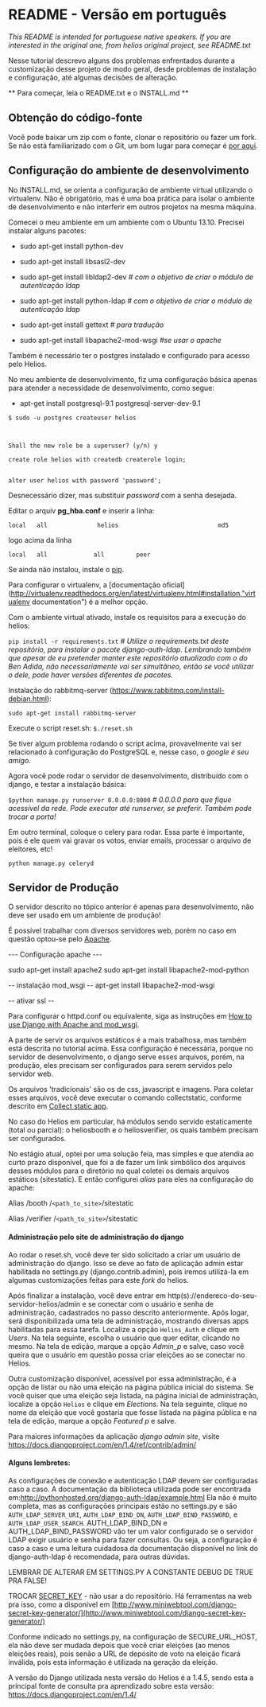 # README - Versão em português

*This README is intended for portuguese native speakers. If you are interested in the original one, from helios original project, see README.txt*


Nesse tutorial descrevo alguns dos problemas enfrentados durante a customização desse projeto de modo geral, desde problemas de instalação e configuração, até algumas decisões de alteração.

** Para começar, leia o README.txt e o INSTALL.md **

## Obtenção do código-fonte

Você pode baixar um zip com o fonte, clonar o repositório ou fazer um fork. Se não está familiarizado com o Git, um bom lugar para começar é [por aqui](https://help.github.com/articles/set-up-git, "Set Up Git").


## Configuração do ambiente de desenvolvimento

No INSTALL.md, se orienta a configuração de ambiente virtual utilizando o virtualenv. Não é obrigatório, mas é uma boa prática para isolar o ambiente de desenvolvimento e não interferir em outros projetos na mesma máquina.

Comecei o meu ambiente em um ambiente com o Ubuntu 13.10. Precisei instalar alguns pacotes:



* sudo apt-get install python-dev

* sudo apt-get install libsasl2-dev

* sudo apt-get install libldap2-dev *# com o objetivo de criar o módulo de autenticação ldap*


* sudo apt-get install python-ldap *# com o objetivo de criar o módulo de autenticação ldap*

* sudo apt-get install gettext *# para tradução*

* sudo apt-get install libapache2-mod-wsgi *#se usar o apache*

Também é necessário ter o postgres instalado e configurado para acesso pelo Helios.

No meu ambiente de desenvolvimento, fiz uma configuração básica apenas para atender a necessidade de desenvolvimento, como segue:


* apt-get install postgresql-9.1 postgresql-server-dev-9.1

```
$ sudo -u postgres createuser helios



Shall the new role be a superuser? (y/n) y

create role helios with createdb createrole login;

 
alter user helios with password 'password';
```

Desnecessário dizer, mas substituir *password* com a senha desejada.



Editar o arquiv **pg_hba.conf** e inserir a linha:

`local   all              helios                            md5` 

logo acima da linha

`local   all             all         peer`

Se ainda não instalou, instale o [pip](http://pip.readthedocs.org/en/latest/installing.html, "pip install").


Para configurar o virtualenv, a [documentação oficial](http://virtualenv.readthedocs.org/en/latest/virtualenv.html#installation,"virtualenv documentation") é a melhor opção.


Com o ambiente virtual ativado, instale os requisitos para a execução do helios:

`pip install -r requirements.txt`  *# Utilize o requirements.txt deste repositório, para instalar o pacote django-auth-ldap. Lembrando também que apesar de eu pretender manter este repositório atualizado com o do Ben Adida, não necessariamente vai ser simultâneo, então se você utilizar o dele, pode haver versões diferentes de pacotes.*

Instalação do rabbitmq-server (https://www.rabbitmq.com/install-debian.html):

`sudo apt-get install rabbitmq-server`

Execute o script reset.sh:
`$./reset.sh`

Se tiver algum problema rodando o script acima, provavelmente vai ser relacionado à configuração do PostgreSQL e, nesse caso, o *google é seu amigo.*

Agora você pode rodar o servidor de desenvolvimento, distribuído com o django, e testar a instalação básica:

`$python manage.py runserver 0.0.0.0:8000` *# 0.0.0.0 para que fique acessível da rede. Pode executar até runserver, se preferir. Também pode trocar a porta!*

Em outro terminal, coloque o celery para rodar. Essa parte é importante, pois é ele quem vai gravar os votos, enviar emails, processar o arquivo de eleitores, etc!

`python manage.py celeryd`


## Servidor de Produção

O servidor descrito no tópico anterior é apenas para desenvolvimento, não deve ser usado em um ambiente de produção! 

É possível trabalhar com diversos servidores web, porém no caso em questão optou-se pelo [Apache](https://docs.djangoproject.com/en/1.4/topics/install/#install-apache-and-mod-wsgi).


--- Configuração apache ---

sudo apt-get install apache2
sudo apt-get install libapache2-mod-python

-- instalação mod_wsgi --
apt-get install libapache2-mod-wsgi

-- ativar ssl --


Para configurar o httpd.conf ou equivalente, siga as instruções em [How to use Django with Apache and mod_wsgi](https://docs.djangoproject.com/en/1.4/howto/deployment/wsgi/modwsgi/).


A parte de servir os arquivos estáticos é a mais trabalhosa, mas também está descrita no tutorial acima. Essa configuração é necessária, porque no servidor de desenvolvimento, o django serve esses arquivos, porém, na produção, eles precisam ser configurados para serem servidos pelo servidor web.

Os arquivos 'tradicionais' são os de css, javascript e imagens. Para coletar esses arquivos, você deve executar o comando collectstatic, conforme descrito em [Collect static app](https://docs.djangoproject.com/en/1.4/ref/contrib/staticfiles/).

No caso do Helios em particular, há módulos sendo servido estaticamente (total ou parcial): o heliosbooth e o heliosverifier, os quais também precisam ser configurados.

No estágio atual, optei por uma solução feia, mas simples e que atendia ao curto prazo disponível, que foi a de fazer um link simbólico dos arquivos desses módulos para o diretório no qual coletei os demais arquivos estáticos (sitestatic). E então configurei *alias* para eles na configuração do apache:

Alias /booth /`<path_to_site>`/sitestatic

Alias /verifier /`<path_to_site>`/sitestatic

#### Administração pelo site de administração do django

Ao rodar o reset.sh, você deve ter sido solicitado a criar um usuário de administração do django. Isso se deve ao fato de aplicação admin estar habilitada no settings.py (django.contrib.admin), pois iremos utilizá-la em algumas customizações feitas para este *fork* do helios.

Após finalizar a instalação, você deve entrar em http(s)://endereco-do-seu-servidor-helios/admin e se conectar com o usuário e senha de administração, cadastrados no passo descrito anteriormente. Após logar, será disponibilizada uma tela de administração, mostrando diversas apps habilitadas para essa tarefa. Localize a opção `Helios_Auth` e clique em *Users*. Na tela seguinte, escolha o usuário que quer editar, clicando no mesmo. Na tela de edição, marque a opção *Admin_p* e salve, caso você queira que o usuário em questão possa criar eleições ao se conectar no Helios.

Outra customização disponível, acessível por essa administração, é a opção de listar ou não uma eleição na página pública inicial do sistema. Se você quiser que uma eleição seja listada, na página inicial de administração, localize a opção `Helios` e clique em *Elections*. Na tela seguinte, clique no nome da eleição que você gostaria que fosse listada na página pública e na tela de edição, marque a opção *Featured p* e salve.

Para maiores informações da aplicação *django admin site*, visite https://docs.djangoproject.com/en/1.4/ref/contrib/admin/

#### Alguns lembretes:

As configurações de conexão e autenticação LDAP devem ser configuradas caso a caso. 
A documentação da biblioteca utilizada pode ser encontrada em:http://pythonhosted.org/django-auth-ldap/example.html
Ela não é muito completa, mas as configurações principais estão no settings.py e são `AUTH_LDAP_SERVER_URI`, `AUTH_LDAP_BIND_DN`, `AUTH_LDAP_BIND_PASSWORD`, e `AUTH_LDAP_USER_SEARCH`. AUTH_LDAP_BIND_DN e AUTH_LDAP_BIND_PASSWORD vão ter um valor configurado se o servidor LDAP exigir usuário e senha para fazer consultas. Ou seja, a configuração é caso a caso e uma leitura cuidadosa da documentação disponível no link do django-auth-ldap é recomendada, para outras dúvidas.

LEMBRAR DE ALTERAR EM SETTINGS.PY A CONSTANTE DEBUG DE TRUE PRA FALSE!

TROCAR [SECRET_KEY](https://docs.djangoproject.com/en/dev/ref/settings/#std:setting-SECRET_KEY) - não usar a do repositório. Há ferramentas na web pra isso, como a disponível em [http://www.miniwebtool.com/django-secret-key-generator/](http://www.miniwebtool.com/django-secret-key-generator/)

Conforme indicado no settings.py, na configuração de SECURE_URL_HOST, ela não deve ser mudada depois que você criar eleições (ao menos eleições reais), pois senão a URL de depósito de voto na eleição ficará inválida, pois esta informação é utilizada na geração da eleição.

A versão do Django utilizada nesta versão do Helios é a 1.4.5, sendo esta a principal fonte de consulta pra aprendizado sobre esta versão: https://docs.djangoproject.com/en/1.4/

